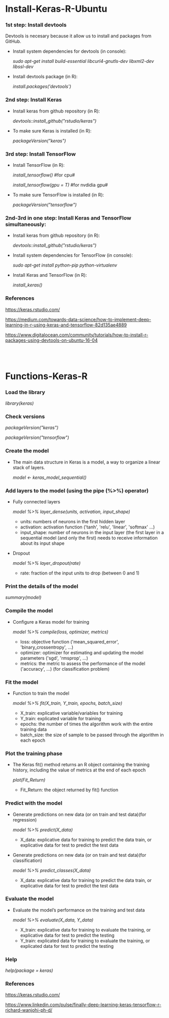 # Install-Keras-R-Ubuntu

### 1st step: Install devtools

Devtools is necesary because it allow us to install and packages from GitHub.

- Install system dependencies for devtools (in console): 

  _sudo apt-get install build-essential libcurl4-gnutls-dev libxml2-dev libssl-dev_
  
- Install devtools package (in R): 

  _install.packages('devtools')_
  
### 2nd step: Install Keras

- Install keras from github repository (in R):

  _devtools::install_github("rstudio/keras")_
  
- To make sure Keras is installed (in R):

  _packageVersion("keras")_
  
### 3rd step: Install TensorFlow

- Install TensorFlow (in R):

  _install_tensorflow()_ #for cpu#
  
  _install_tensorflow(gpu = T)_ #for nvdidia gpu#
  
- To make sure TensorFlow is installed (in R):

  _packageVersion("tensorflow")_

### 2nd-3rd in one step: Install Keras and TensorFlow simultaneously:

- Install keras from github repository (in R):

  _devtools::install_github("rstudio/keras")_

- Install system dependencies for TensorFlow (in console):

  _sudo apt-get install python-pip python-virtualenv_
  
- Install Keras and TensorFlow (in R):

  _install_keras()_

### References

https://keras.rstudio.com/

https://medium.com/towards-data-science/how-to-implement-deep-learning-in-r-using-keras-and-tensorflow-82d135ae4889

https://www.digitalocean.com/community/tutorials/how-to-install-r-packages-using-devtools-on-ubuntu-16-04

<br>
<br>

# Functions-Keras-R

### Load the library

  _library(keras)_

### Check versions

  _packageVersion("keras")_

  _packageVersion("tensorflow")_

### Create the model

  - The main data structure in Keras is a model, a way to organize a linear stack of layers.
  
    _model <- keras_model_sequential()_

### Add layers to the model (using the pipe (%>%) operator)

  - Fully connected layers
  
    _model %>% layer_dense(units, activation, input_shape)_
    
      - units: numbers of neurons in the first hidden layer
      - activation: activation function ('tanh', 'relu', 'linear', 'softmax' ...)
      - input_shape: number of neurons in the input layer (the first layer in a sequential model (and only the first) needs to receive information about its input shape

  - Dropout
  
    _model %>% layer_dropout(rate)_
    
      - rate: fraction of the input units to drop (between 0 and 1)

### Print the details of the model

   _summary(model)_

### Compile the model

  - Configure a Keras model for training

    _model %>% compile(loss, optimizer, metrics)_

     - loss: objective function ('mean_squared_error', 'binary_crossentropy', ...)
     - optimizer: optimizer for estimating and updating the model parameters ('sgd', 'rmsprop', ...)
     - metrics: the metric to assess the performance of the model ('accuracy', ...) (for classification problem)

### Fit the model

  - Function to train the model
  
    _model %>% fit(X_train, Y_train, epochs, batch_size)_

    - X_train: explicative variable/variables for training 
    - Y_train: explicated variable for training 
    - epochs: the number of times the algorithm work with the entire training data
    - batch_size: the size of sample to be passed through the algorithm in each epoch

### Plot the training phase

  - The Keras fit() method returns an R object containing the training history, including the value of metrics at the end of each epoch
  
    _plot(Fit_Return)_
    
      - Fit_Return: the object returned by fit() function

### Predict with the model

  - Generate predictions on new data (or on train and test data)(for regression)

    _model %>% predict(X_data)_

      - X_data: explicative data for training to predict the data train, or explicative data for test to predict the test data

  - Generate predictions on new data (or on train and test data)(for classification)

    _model %>% predict_classes(X_data)_

      - X_data: explicative data for training to predict the data train, or explicative data for test to predict the test data
      
### Evaluate the model

  - Evaluate the model’s performance on the training and test data
  
    _model %>% evaluate(X_data, Y_data)_

    - X_train: explicative data for training to evaluate the training, or explicative data for test to predict the testing
    - Y_train: explicated data for training to evaluate the training, or explicated data for test to predict the testing
  
### Help

  _help(package = keras)_
  
  
### References

https://keras.rstudio.com/

https://www.linkedin.com/pulse/finally-deep-learning-keras-tensorflow-r-richard-wanjohi-ph-d/
